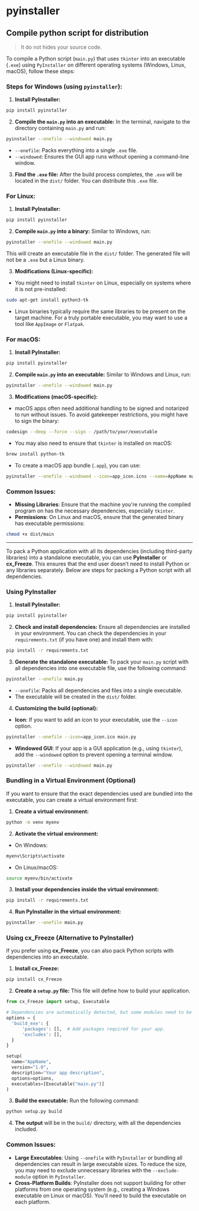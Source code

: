 # pyinstaller
## Compile python script for distribution

> It do not hides your source code.

To compile a Python script (`main.py`) that uses `tkinter` into an executable (`.exe`) using `PyInstaller` on different operating systems (Windows, Linux, macOS), follow these steps:

### Steps for Windows (using `pyinstaller`):

1. **Install PyInstaller:**
```bash
pip install pyinstaller
```

2. **Compile the `main.py` into an executable:**
In the terminal, navigate to the directory containing `main.py` and run:
```bash
pyinstaller --onefile --windowed main.py
```
- `--onefile`: Packs everything into a single `.exe` file.
- `--windowed`: Ensures the GUI app runs without opening a command-line window.

3. **Find the `.exe` file:**
After the build process completes, the `.exe` will be located in the `dist/` folder. You can distribute this `.exe` file.

### For Linux:

1. **Install PyInstaller:**
```bash
pip install pyinstaller
```

2. **Compile `main.py` into a binary:**
Similar to Windows, run:
```bash
pyinstaller --onefile --windowed main.py
```
This will create an executable file in the `dist/` folder. The generated file will not be a `.exe` but a Linux binary.

3. **Modifications (Linux-specific):**
- You might need to install `tkinter` on Linux, especially on systems where it is not pre-installed:
```bash
sudo apt-get install python3-tk
```

- Linux binaries typically require the same libraries to be present on the target machine. For a truly portable executable, you may want to use a tool like `AppImage` or `Flatpak`.

### For macOS:

1. **Install PyInstaller:**
```bash
pip install pyinstaller
```

2. **Compile `main.py` into an executable:**
Similar to Windows and Linux, run:
```bash
pyinstaller --onefile --windowed main.py
```

3. **Modifications (macOS-specific):**
- macOS apps often need additional handling to be signed and notarized to run without issues. To avoid gatekeeper restrictions, you might have to sign the binary:
```bash
codesign --deep --force --sign - /path/to/your/executable
```

- You may also need to ensure that `tkinter` is installed on macOS:
```bash
brew install python-tk
```

- To create a macOS app bundle (`.app`), you can use:
```bash
pyinstaller --onefile --windowed --icon=app_icon.icns --name=AppName main.py
```

### Common Issues:
- **Missing Libraries**: Ensure that the machine you're running the compiled program on has the necessary dependencies, especially `tkinter`.
- **Permissions**: On Linux and macOS, ensure that the generated binary has executable permissions:
```bash
chmod +x dist/main
```

---


To pack a Python application with all its dependencies (including third-party libraries) into a standalone executable, you can use **PyInstaller** or **cx_Freeze**. This ensures that the end user doesn’t need to install Python or any libraries separately. Below are steps for packing a Python script with all dependencies.

### Using PyInstaller

1. **Install PyInstaller:**
```bash
pip install pyinstaller
```

2. **Check and install dependencies:**
Ensure all dependencies are installed in your environment. You can check the dependencies in your `requirements.txt` (if you have one) and install them with:
```bash
pip install -r requirements.txt
```

3. **Generate the standalone executable:**
To pack your `main.py` script with all dependencies into one executable file, use the following command:
```bash
pyinstaller --onefile main.py
```
- `--onefile`: Packs all dependencies and files into a single executable.
- The executable will be created in the `dist/` folder.

4. **Customizing the build (optional):**
- **Icon**: If you want to add an icon to your executable, use the `--icon` option.
```bash
pyinstaller --onefile --icon=app_icon.ico main.py
```
- **Windowed GUI**: If your app is a GUI application (e.g., using `tkinter`), add the `--windowed` option to prevent opening a terminal window.
```bash
pyinstaller --onefile --windowed main.py
```

### Bundling in a Virtual Environment (Optional)

If you want to ensure that the exact dependencies used are bundled into the executable, you can create a virtual environment first:

1. **Create a virtual environment:**
```bash
python -m venv myenv
```

2. **Activate the virtual environment:**
- On Windows:
```bash
myenv\Scripts\activate
```
- On Linux/macOS:
```bash
source myenv/bin/activate
```

3. **Install your dependencies inside the virtual environment:**
```bash
pip install -r requirements.txt
```

4. **Run PyInstaller in the virtual environment:**
```bash
pyinstaller --onefile main.py
```

### Using cx_Freeze (Alternative to PyInstaller)

If you prefer using **cx_Freeze**, you can also pack Python scripts with dependencies into an executable.

1. **Install cx_Freeze:**
```bash
pip install cx_Freeze
```

2. **Create a `setup.py` file:**
This file will define how to build your application.

```python
from cx_Freeze import setup, Executable

# Dependencies are automatically detected, but some modules need to be included/excluded manually.
options = {
  'build_exe': {
      'packages': [],  # Add packages required for your app.
      'excludes': [],
  }
}

setup(
  name="AppName",
  version="1.0",
  description="Your app description",
  options=options,
  executables=[Executable("main.py")]
)
```

3. **Build the executable:**
Run the following command:
```bash
python setup.py build
```

4. **The output** will be in the `build/` directory, with all the dependencies included.

### Common Issues:
- **Large Executables**: Using `--onefile` with `PyInstaller` or bundling all dependencies can result in large executable sizes. To reduce the size, you may need to exclude unnecessary libraries with the `--exclude-module` option in `PyInstaller`.
- **Cross-Platform Builds**: PyInstaller does not support building for other platforms from one operating system (e.g., creating a Windows executable on Linux or macOS). You'll need to build the executable on each platform.
